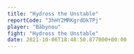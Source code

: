```yaml
---
title: "Hydross the Unstable"
reportCode: "3hHY2MRKgrdDkTPj"
player: "Bãbynou"
fight: "Hydross the Unstable"
date: 2021-10-06T18:48:50.877000+00:00
---
```

